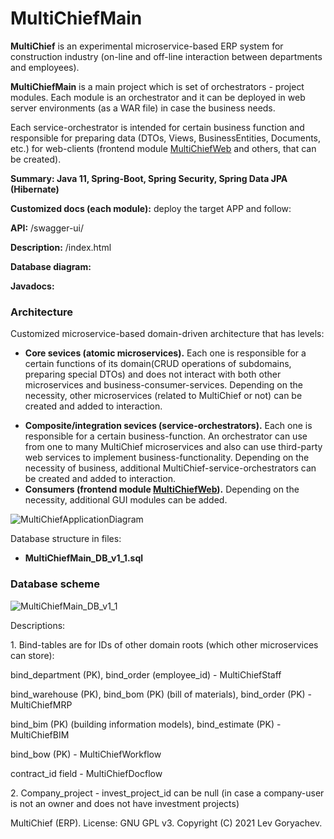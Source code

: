 # MultiChiefMain
<p><b>MultiChief</b> is an experimental microservice-based ERP system for construction industry (on-line and off-line interaction between departments and employees).<p/>
<p><b>MultiChiefMain</b> is a main project which is set of orchestrators - project modules.
Each module is an orchestrator and it can be deployed in web server environments (as a WAR file) in case the business needs.</p>
<p>Each service-orchestrator is intended for certain business function and responsible for preparing data
(DTOs, Views, BusinessEntities, Documents, etc.) for web-clients (frontend module <a href="https://github.com/LevGoryachev/MultiChiefWeb">MultiChiefWeb</a> and others, that can be created). </p>
  
<p><b>Summary: Java 11, Spring-Boot, Spring Security, Spring Data JPA (Hibernate)</b></p>
<p><b>Customized docs (each module):</b> deploy the target APP and follow:</p>
<p><b>API:</b> /swagger-ui/</p>
<p><b>Description:</b> /index.html</p>
<p><b>Database diagram:</b></p>
<p><b>Javadocs:</b></p>
<h3>Architecture</h3>
<p>Customized microservice-based domain-driven architecture that has levels:<p/>
<ul>
<li><b>Core sevices (atomic microservices).</b>
 Each one is responsible for a certain functions of its domain(CRUD operations of subdomains, preparing special DTOs)
 and does not interact with both other microservices and business-consumer-services. Depending on the necessity,
 other microservices (related to MultiChief or not) can be created and added to interaction.</li>
</ul>
<ul>
<li><b>Composite/integration sevices (service-orchestrators).</b> Each one is responsible for a certain business-function.
 An orchestrator can use from one to many MultiChief microservices and also can use third-party web services to implement business-functionality. Depending on the necessity of business,
 additional MultiChief-service-orchestrators can be created and added to interaction.</li>
<li><b>Consumers (frontend module <a href="https://github.com/LevGoryachev/MultiChiefWeb">MultiChiefWeb</a>).</b>
Depending on the necessity, additional GUI modules can be added.</li>
</ul>

![MultiChiefApplicationDiagram](https://user-images.githubusercontent.com/61917893/141860031-efe40b02-9a3b-4b94-aaef-622869eca3ab.jpg)


<p>Database structure in files:</p>
<ul>
<li><b>MultiChiefMain_DB_v1_1.sql</b></li>
</ul>



<h3>Database scheme</h3>

![MultiChiefMain_DB_v1_1](https://user-images.githubusercontent.com/61917893/134715499-16ee0f1b-002a-41cd-b2cb-32c4c2033ec4.jpg)

<p>Descriptions:</p>

<p>1. Bind-tables are for IDs of other domain roots (which other microservices can store):</p>
<p>bind_department (PK), bind_order (employee_id) - MultiChiefStaff</p>
<p>bind_warehouse (PK), bind_bom (PK) (bill of materials), bind_order (PK) - MultiChiefMRP</p>
<p>bind_bim (PK) (building information models), bind_estimate (PK) - MultiChiefBIM</p>
<p>bind_bow (PK) - MultiChiefWorkflow</p>
<p>contract_id field - MultiChiefDocflow</p>

<p>2. Company_project - invest_project_id can be null (in case a company-user is not an owner and does not have investment projects)</p>
<p>MultiChief (ERP). License: GNU GPL v3. Copyright (C) 2021 Lev Goryachev.</p>
